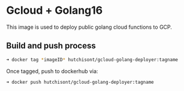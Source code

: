 # Gcloud + Golang16

This image is used to deploy public golang cloud functions to GCP.

## Build and push process

```bash
➜ docker tag *imageID* hutchisont/gcloud-golang-deployer:tagname
```

Once tagged, push to dockerhub via:

```bash
➜ docker push hutchisont/gcloud-golang-deployer:tagname
```
